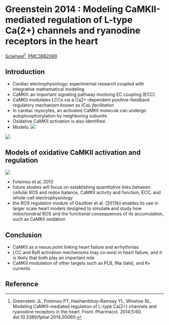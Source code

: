 # Greenstein 2014 : Modeling CaMKII-mediated regulation of L-type Ca(2+) channels and ryanodine receptors in the heart


[Sciwheel](https://sciwheel.com/work/#/items/2897035)[^Greenstein2014], [PMC3982069](http://www.ncbi.nlm.nih.gov/pmc/articles/PMC3982069)

<!--more-->

## Introduction
* Cardiac electrophysiology: experimental research coupled with integrative mathematical modeling
* CaMKII: an important signaling pathway involving EC coupling (ECC)
* CaMKII modulates LCCs via a Ca2+-dependent positive-feedback regulatory mechanism known as *ICaL facilitation*
* In cardiac myocytes, an activated CaMKII molecule can undergo autophosphorylation by neighboring subunits
* Oxidative CaMKII activation is also identified.
* Models:
![](https://www.frontiersin.org/files/Articles/83375/fphar-05-00060-HTML/image_m/fphar-05-00060-t001.jpg)

![](https://www.frontiersin.org/files/Articles/83375/fphar-05-00060-HTML/image_m/fphar-05-00060-g001.jpg)

## Models of oxidative CaMKII activation and regulation
![](https://www.frontiersin.org/files/Articles/83375/fphar-05-00060-HTML/image_m/fphar-05-00060-g002.jpg)
* Foteinou et al, 2013
* future studies will focus on establishing quantitative links between cellular ROS and redox balance, CaMKII activity and function, ECC, and whole-cell electrophysiology
* the ROS regulation module of Gauthier et al. (2013b) enables its use in larger scale heart models designed to simulate and study how mitochondrial ROS and the functional consequences of its accumulation, such as CaMKII oxidation

## Conclusion
* CaMKII as a nexus point linking heart failure and arrhythmias
* LCC and RyR activation mechanisms may co-exist in heart failure, and it is likely that both play an important role
* CaMKII modulation of other targets such as PLB, INa (late), and K+ currents

## Reference
[^Greenstein2014]: Greenstein JL, Foteinou PT, Hashambhoy-Ramsay YL, Winslow RL. Modeling CaMKII-mediated regulation of L-type Ca(2+) channels and ryanodine receptors in the heart. Front. Pharmacol. 2014;5:60. doi:10.3389/fphar.2014.00060.

